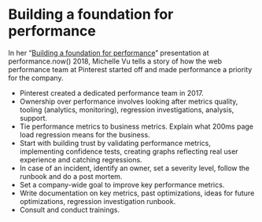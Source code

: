 <!--
tags:
  - worth-watching
  - performance
description: A story of how the web performance team at Pinterest started off and made performance a priority for the company.
share-image: og-preview.png
-->

# Building a foundation for performance

In her “[Building a foundation for performance](https://www.youtube.com/watch?v=FBeR6QvroEQ)” presentation at performance.now() 2018, Michelle Vu tells a story of how the web performance team at Pinterest started off and made performance a priority for the company.

- Pinterest created a dedicated performance team in 2017.
- Ownership over performance involves looking after metrics quality, tooling (analytics, monitoring), regression investigations, analysis, support.
- Tie performance metrics to business metrics. Explain what 200ms page load regression means for the business.
- Start with building trust by validating performance metrics, implementing confidence tests, creating graphs reflecting real user experience and catching regressions.
- In case of an incident, identify an owner, set a severity level, follow the runbook and do a post mortem.
- Set a company-wide goal to improve key performance metrics.
- Write documentation on key metrics, past optimizations, ideas for future optimizations, regression investigation runbook.
- Consult and conduct trainings.

<!--: class="post__content-list" -->

